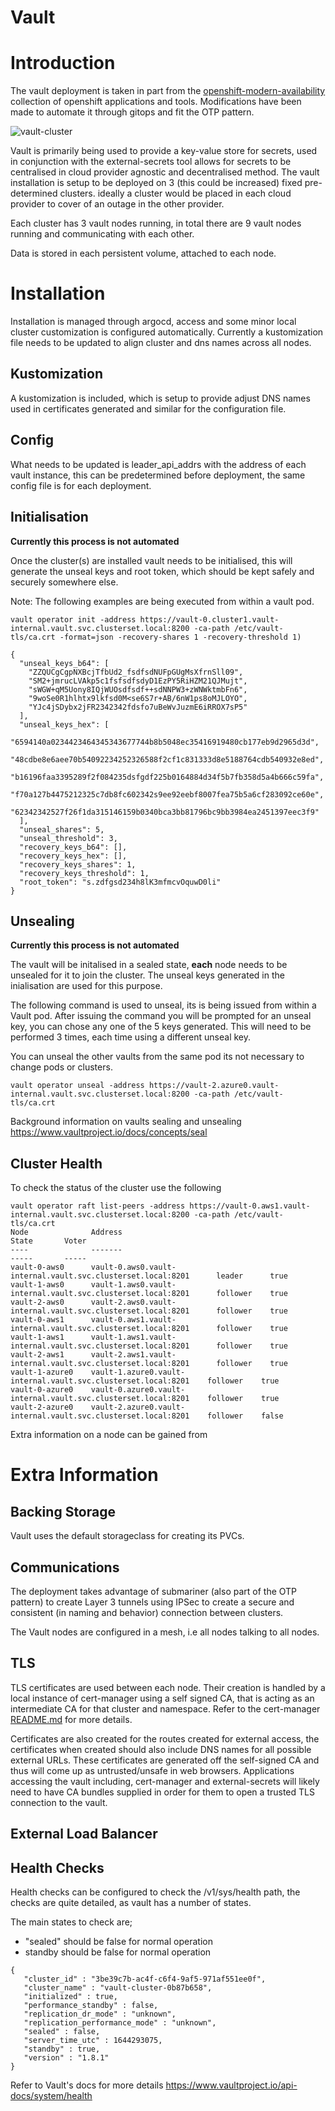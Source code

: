 # Vault
# Introduction
The vault deployment is taken in part from the [openshift-modern-availability](https://github.com/raffaelespazzoli/openshift-modern-availability/blob/master/establishing-trust.md) collection of openshift applications and tools. Modifications have been made to automate it through gitops and fit the OTP pattern.

![vault-cluster](vault-cluster.png "Vault Cluster Topology")

Vault is primarily being used to provide a key-value store for secrets, used in conjunction with the external-secrets tool allows for secrets to be centralised in cloud provider agnostic and decentralised method. The vault installation is setup to be deployed on 3 (this could be increased) fixed pre-determined clusters. ideally a cluster would be placed in each cloud provider to cover of an outage in the other provider.

Each cluster has 3 vault nodes running, in total there are 9 vault nodes running and communicating with each other.

Data is stored in each persistent volume, attached to each node.

# Installation
Installation is managed through argocd, access and some minor local cluster customization is configured automatically. Currently a kustomization file needs to be updated to align cluster and dns names across all nodes. 

## Kustomization 
A kustomization is included, which is setup to provide adjust DNS names used in certificates generated and similar for the configuration file.
## Config
What needs to be updated is leader_api_addrs with the address of each vault instance, this can be predetermined before deployment, the same config file is for each deployment.

## Initialisation
**Currently this process is not automated**

Once the cluster(s) are installed vault needs to be initialised, this will generate the unseal keys and root token, which should be kept safely and securely somewhere else. 

Note: The following examples are being executed from within a vault pod.

```
vault operator init -address https://vault-0.cluster1.vault-internal.vault.svc.clusterset.local:8200 -ca-path /etc/vault-tls/ca.crt -format=json -recovery-shares 1 -recovery-threshold 1)

{
  "unseal_keys_b64": [
    "ZZQUCgCgpNXBcjTfbUd2_fsdfsdNUFpGUgMsXfrnSll09",
    "SM2+jmrucLVAkp5c1fsfsdfsdyD1EzPY5RiHZM21QJMujt",
    "sWGW+qM5Uony8IQjWUOsdfsdf++sdNNPW3+zWNWktmbFn6",
    "9woSe0R1hlhtx9lkfsd0M<se6S7r+AB/6nW1ps8oMJLOYO",
    "YJc4jSDybx2jFR2342342fdsfo7uBeWvJuzmE6iRROX7sP5"
  ],
  "unseal_keys_hex": [
    "6594140a0234423464345343677744b8b5048ec35416919480cb177eb9d2965d3d",
    "48cdbe8e6aee70b54092234252326588f2cf1c831333d8e5188764cdb540932e8ed",
    "b16196faa3395289f2f084235dsfgdf225b0164884d34f5b7fb358d5a4b666c59fa",
    "f70a127b4475212325c7db8fc602342s9ee92eebf8007fea75b5a6cf283092ce60e",
    "62342342527f26f1da315146159b0340bca3bb81796bc9bb3984ea2451397eec3f9"
  ],
  "unseal_shares": 5,
  "unseal_threshold": 3,
  "recovery_keys_b64": [],
  "recovery_keys_hex": [],
  "recovery_keys_shares": 1,
  "recovery_keys_threshold": 1,
  "root_token": "s.zdfgsd234h8lK3mfmcvOquwD0li"
}

```
## Unsealing
**Currently this process is not automated**

The vault will be initalised in a sealed state, **each** node needs to be unsealed for it to join the cluster. 
The unseal keys generated in the inialisation are used for this purpose. 

The following command is used to unseal, its is being issued from within a Vault pod. After issuing the command you will be prompted for an unseal key, you can chose any one of the 5 keys generated. This will need to be performed 3 times, each time using a different unseal key. 

You can unseal the other vaults from the same pod its not necessary to change pods or clusters.

```
vault operator unseal -address https://vault-2.azure0.vault-internal.vault.svc.clusterset.local:8200 -ca-path /etc/vault-tls/ca.crt
```

Background information on vaults sealing and unsealing https://www.vaultproject.io/docs/concepts/seal

## Cluster Health
To check the status of the cluster use the following

``` 
vault operator raft list-peers -address https://vault-0.aws1.vault-internal.vault.svc.clusterset.local:8200 -ca-path /etc/vault-tls/ca.crt
Node              Address                                                          State       Voter
----              -------                                                          -----       -----
vault-0-aws0      vault-0.aws0.vault-internal.vault.svc.clusterset.local:8201      leader      true
vault-1-aws0      vault-1.aws0.vault-internal.vault.svc.clusterset.local:8201      follower    true
vault-2-aws0      vault-2.aws0.vault-internal.vault.svc.clusterset.local:8201      follower    true
vault-0-aws1      vault-0.aws1.vault-internal.vault.svc.clusterset.local:8201      follower    true
vault-1-aws1      vault-1.aws1.vault-internal.vault.svc.clusterset.local:8201      follower    true
vault-2-aws1      vault-2.aws1.vault-internal.vault.svc.clusterset.local:8201      follower    true
vault-1-azure0    vault-1.azure0.vault-internal.vault.svc.clusterset.local:8201    follower    true
vault-0-azure0    vault-0.azure0.vault-internal.vault.svc.clusterset.local:8201    follower    true
vault-2-azure0    vault-2.azure0.vault-internal.vault.svc.clusterset.local:8201    follower    false
```

Extra information on a node can be gained from 

# Extra Information 
## Backing Storage
Vault uses the default storageclass for creating its PVCs.
## Communications
The deployment takes advantage of submariner (also part of the OTP pattern) to create Layer 3 tunnels using IPSec to create a secure and consistent (in naming and behavior) connection between clusters.

The Vault nodes are configured in a mesh, i.e all nodes talking to all nodes.
## TLS
TLS certificates are used between each node. Their creation is handled by a local instance of cert-manager using a self signed CA, that is acting as an intermediate CA for that cluster and namespace. Refer to the cert-manager [README.md]( https://github.com/nickmerrett/otp-gitops-services/tree/master/instances/cert-manager) for more details.

Certificates are also created for the routes created for external access, the certificates when created should also include DNS names for all possible external URLs. These certificates are generated off the self-signed CA and thus will come up as untrusted/unsafe in web browsers. Applications accessing the vault including, cert-manager and external-secrets will likely need to have CA bundles supplied in order for them to open a trusted TLS connection to the vault.

## External Load Balancer

## Health Checks
Health checks can be configured to check the /v1/sys/health path, the checks are quite detailed, as vault has a number of states. 

The main states to check are;
 - "sealed" should be false for normal operation 
 - standby should be false for normal operation

```
{
   "cluster_id" : "3be39c7b-ac4f-c6f4-9af5-971af551ee0f",
   "cluster_name" : "vault-cluster-0b87b658",
   "initialized" : true,
   "performance_standby" : false,
   "replication_dr_mode" : "unknown",
   "replication_performance_mode" : "unknown",
   "sealed" : false,
   "server_time_utc" : 1644293075,
   "standby" : true,
   "version" : "1.8.1"
}
```
Refer to Vault's docs for more details https://www.vaultproject.io/api-docs/system/health